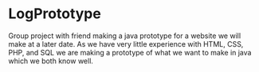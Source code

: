 LogPrototype
============

Group project with friend making a java prototype for a website we will make at a later date. As we have
very little experience with HTML, CSS, PHP, and SQL we are making a prototype of what we want to make in java
which we both know well.

